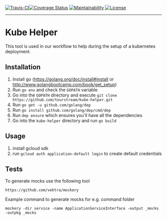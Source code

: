 [![Travis-CI][travis-image]][travis-url][![Coverage Status][coveralls-image]][coveralls-url] [![Maintainability][code-climate-image]][code-climate-url] [![License][license-image]][license-url]

***

# Kube Helper

This tool is used in our workflow to help during the setup of a kubernetes deployment.

## Installation

1. Install go (https://golang.org/doc/install#install or http://www.golangbootcamp.com/book/get_setup) 
2. Run `go env` and check the `GOPATH` variable
3. Go into the `GOPATH` directory and execute `git clone https://github.com/tourstream/kube-helper.git`
4. Run `go get -u github.com/golang/dep`
5. Run `go install github.com/golang/dep/cmd/dep`
6. Run `dep ensure` which ensures you'll have all the dependencies
7. Go into the `kube-helper` directory and run `go build`

## Usage

1. install gcloud sdk
2. run `gcloud auth application-default login` to create default credentials

[coveralls-image]: https://coveralls.io/repos/github/tourstream/kube-helper/badge.svg
[coveralls-url]: https://coveralls.io/github/tourstream/kube-helper

[travis-image]: https://travis-ci.org/tourstream/kube-helper.svg?branch=release-1.9
[travis-url]: https://travis-ci.org/tourstream/kube-helper

[license-image]: https://img.shields.io/github/license/tourstream/kube-helper.svg?style=flat-square
[license-url]: https://github.com/tourstream/kube-helper/blob/master/LICENSE

[code-climate-image]: https://api.codeclimate.com/v1/badges/c5176a430dbb0b66e5e4/maintainability
[code-climate-url]: https://codeclimate.com/github/tourstream/kube-helper/maintainability

## Tests

To generate mocks use the following tool

    https://github.com/vektra/mockery


Example command to generate mocks for e.g. command folder

    mockery -dir service -name ApplicationServiceInterface -output _mocks -outpkg _mocks
